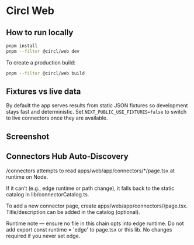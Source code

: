 # Circl Web

## How to run locally

```bash
pnpm install
pnpm --filter @circl/web dev
```

To create a production build:

```bash
pnpm --filter @circl/web build
```

## Fixtures vs live data

By default the app serves results from static JSON fixtures so development stays
fast and deterministic. Set `NEXT_PUBLIC_USE_FIXTURES=false` to switch to live
connectors once they are available.

## Screenshot

<!-- Placeholder for future screenshots -->

## Connectors Hub Auto-Discovery

/connectors attempts to read apps/web/app/connectors/*/page.tsx at runtime on Node.

If it can’t (e.g., edge runtime or path change), it falls back to the static catalog in lib/connectorCatalog.ts.

To add a new connector page, create apps/web/app/connectors/<slug>/page.tsx. Title/description can be added in the catalog (optional).

Runtime note — ensure no file in this chain opts into edge runtime. Do not add export const runtime = 'edge' to page.tsx or this lib. No changes required if you never set edge.
